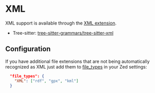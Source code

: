 # XML

XML support is available through the [XML extension](https://github.com/sweetppro/zed-xml/).

- Tree-sitter: [tree-sitter-grammars/tree-sitter-xml](https://github.com/tree-sitter-grammars/tree-sitter-xml)

## Configuration

If you have additional file extensions that are not being automatically recognized as XML just add them to [file_types](../configuring-zed.md#file-types) in your Zed settings:

```json
  "file_types": {
    "XML": ["rdf", "gpx", "kml"]
  }
```
